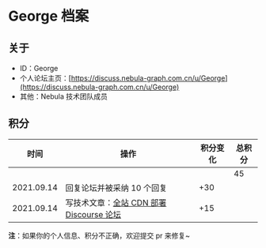 # George 档案

## 关于

- ID：George
- 个人论坛主页：[https://discuss.nebula-graph.com.cn/u/George](https://discuss.nebula-graph.com.cn/u/George)
- 其他：Nebula 技术团队成员

## 积分

| 时间 | 操作 | 积分变化 | 总积分  |
| --- | --- | --- | --- |
|  |  |  | 45 |
| 2021.09.14 | 回复论坛并被采纳 10 个回复 | +30 |  |
| 2021.09.14 | 写技术文章：[全站 CDN 部署 Discourse 论坛](https://discuss.nebula-graph.com.cn/t/topic/699)​ ​| +15 |  |


**注**：如果你的个人信息、积分不正确，欢迎提交 pr 来修复~